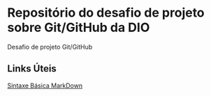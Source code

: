 # Repositório do desafio de projeto sobre Git/GitHub da DIO
Desafio de projeto Git/GitHub

## Links Úteis
[Sintaxe Básica MarkDown](https://www.markdownguide.org/basic-syntax/)
